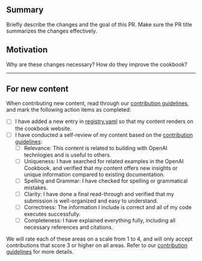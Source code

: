 ## Summary

Briefly describe the changes and the goal of this PR. Make sure the PR title summarizes the changes effectively.

## Motivation

Why are these changes necessary? How do they improve the cookbook?

---

## For new content

When contributing new content, read through our [contribution guidelines](https://github.com/openai/openai-cookbook/CONTRIBUTING), and mark the following action items as completed:

- [ ] I have added a new entry in [registry.yaml](/registry.yaml) so that my content renders on the cookbook website.
- [ ] I have conducted a self-review of my content based on the [contribution guidelines](https://github.com/openai/openai-cookbook/CONTRIBUTING#rubric):
  - [ ] Relevance: This content is related to building with OpenAI technlogies and is useful to others.
  - [ ] Uniqueness: I have searched for related examples in the OpenAI Cookbook, and verified that my content offers new insights or unique information compared to existing documentation.
  - [ ] Spelling and Grammar: I have checked for spelling or grammatical mistakes.
  - [ ] Clarity: I have done a final read-through and verified that my submission is well-organized and easy to understand.
  - [ ] Correctness: The information I include is correct and all of my code executes successfully.
  - [ ] Completeness: I have explained everything fully, including all necessary references and citations.

We will rate each of these areas on a scale from 1 to 4, and will only accept contributions that score 3 or higher on all areas. Refer to our [contribution guidelines](https://github.com/openai/openai-cookbook/CONTRIBUTING) for more details.
